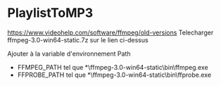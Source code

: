 # PlaylistToMP3

https://www.videohelp.com/software/ffmpeg/old-versions
Telecharger ffmpeg-3.0-win64-static.7z sur le lien ci-dessus

Ajouter à la variable d'environnement Path
* FFMPEG_PATH tel que *\ffmpeg-3.0-win64-static\bin\ffmpeg.exe
* FFPROBE_PATH tel que *\ffmpeg-3.0-win64-static\bin\ffprobe.exe
